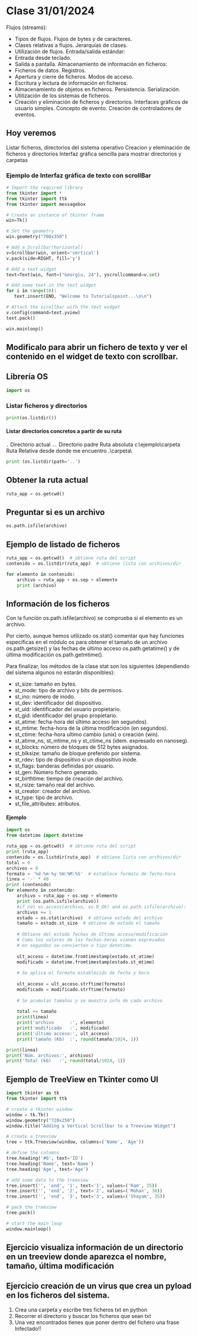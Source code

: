 # Clase 31/01/2024

Flujos (streams):
 * Tipos de flujos. Flujos de bytes y de caracteres.
 * Clases relativas a flujos. Jerarquías de clases.
 * Utilización de flujos.
Entrada/salida estándar:
 * Entrada desde teclado.
 * Salida a pantalla.
Almacenamiento de información en ficheros:
 * Ficheros de datos. Registros.
 * Apertura y cierre de ficheros. Modos de acceso.
 * Escritura y lectura de información en ficheros.
 * Almacenamiento de objetos en ficheros. Persistencia. Serialización.
 * Utilización de los sistemas de ficheros.
 * Creación y eliminación de ficheros y directorios.
Interfaces gráficos de usuario simples. Concepto de evento. Creación de controladores de eventos.

## Hoy veremos

Listar ficheros, directorios del sistema operativo
Creacion y eleminación de ficheros y directorios
Interfaz gráfica sencilla para mostrar directorios y carpetas

### Ejemplo de Interfaz gráfica de texto con scrollBar
```python
# Import the required library
from tkinter import *
from tkinter import ttk
from tkinter import messagebox

# Create an instance of tkinter frame
win=Tk()

# Set the geometry
win.geometry("700x350")

# Add a Scrollbar(horizontal)
v=Scrollbar(win, orient='vertical')
v.pack(side=RIGHT, fill='y')

# Add a text widget
text=Text(win, font=("Georgia, 24"), yscrollcommand=v.set)

# Add some text in the text widget
for i in range(10):
   text.insert(END, "Welcome to Tutorialspoint...\n\n")

# Attach the scrollbar with the text widget
v.config(command=text.yview)
text.pack()

win.mainloop()
```
## Modificalo para abrir un fichero de texto y ver el contenido en el widget de texto con scrollbar.

## Librería OS
```python
import os
```

### Listar ficheros y directorios

```python
print(os.listdir())
```

#### Listar directorios concretos a partir de su ruta
`.` Directorio actual
`..` Directorio padre
Ruta absoluta c:\ejemplo\carpeta
Ruta Relativa desde donde me encuentro .\carpeta\

```python
print (os.listdir(path='..')
```

## Obtener la ruta actual
```python
ruta_app = os.getcwd()
```

## Preguntar si es un archivo
```python
os.path.isfile(archivo)
```
## Ejemplo de listado de ficheros

```python
ruta_app = os.getcwd()  # obtiene ruta del script 
contenido = os.listdir(ruta_app)  # obtiene lista con archivos/dir 

for elemento in contenido:
    archivo = ruta_app + os.sep + elemento
    print (archivo)
```

## Información de los ficheros
Con la función os.path.isfile(archivo) se comprueba si el elemento es un archivo.

Por cierto, aunque hemos utilizado os.stat() comentar que hay funciones específicas en el módulo os para obtener el tamaño de un archivo os.path.getsize() y las fechas de último acceso os.path.getatime() y de última modificación os.path.getmtime().

Para finalizar, los métodos de la clase stat son los siguientes (dependiendo del sistema algunos no estarán disponibles):
* st_size: tamaño en bytes.
* st_mode: tipo de archivo y bits de permisos.
* st_ino: número de inodo.
* st_dev: identificador del dispositivo.
* st_uid: identificador del usuario propietario.
* st_gid: identificador del grupo propietario.
* st_atime: fecha-hora del último acceso (en segundos).
* st_mtime: fecha-hora de la última modificación (en segundos).
* st_ctime: fecha-hora ultimo cambio (unix) o creación (win).
* st_atime_ns, st_mtime_ns y st_ctime_ns (idem. expresado en nanoseg).
* st_blocks: número de bloques de 512 bytes asignados.
* st_blksize: tamaño de bloque preferido por sistema.
* st_rdev: tipo de dispositivo si un dispositivo inode.
* st_flags: banderas definidas por usuario.
* st_gen: Número fichero generado.
* st_birthtime: tiempo de creación del archivo.
* st_rsize: tamaño real del archivo.
* st_creator: creador del archivo.
* st_type: tipo de archivo.
* st_file_attributes: atributos.

#### Ejemplo

``` python
import os
from datetime import datetime

ruta_app = os.getcwd()  # obtiene ruta del script 
print (ruta_app)
contenido = os.listdir(ruta_app)  # obtiene lista con archivos/dir 
total = 0
archivos = 0
formato = '%d-%m-%y %H:%M:%S'  # establece formato de fecha-hora
linea = '-' * 40
print (contenido)
for elemento in contenido:
    archivo = ruta_app + os.sep + elemento
    print (os.path.isfile(archivo))
    #if not os.access(archivo, os.R_OK) and os.path.isfile(archivo):
    archivos += 1
    estado = os.stat(archivo)  # obtiene estado del archivo
    tamaño = estado.st_size  # obtiene de estado el tamaño 
    
    # Obtiene del estado fechas de último acceso/modificación
    # Como los valores de las fechas-horas vienen expresados
    # en segundos se convierten a tipo datetime. 
    
    ult_acceso = datetime.fromtimestamp(estado.st_atime)
    modificado = datetime.fromtimestamp(estado.st_mtime)
    
    # Se aplica el formato establecido de fecha y hora
    
    ult_acceso = ult_acceso.strftime(formato)
    modificado = modificado.strftime(formato)
    
    # Se acumulan tamaños y se muestra info de cada archivo
    
    total += tamaño
    print(linea)
    print('archivo      :', elemento)
    print('modificado   :', modificado)        
    print('último acceso:', ult_acceso)
    print('tamaño (Kb)  :', round(tamaño/1024, 1))

print(linea)
print('Núm. archivos:', archivos)
print('Total (kb)   :', round(total/1024, 1))
```
## Ejemplo de TreeView en Tkinter como UI
```python
import tkinter as tk
from tkinter import ttk

# create a tkinter window
window = tk.Tk()
window.geometry("720x250")
window.title("Adding a Vertical Scrollbar to a Treeview Widget")

# create a treeview
tree = ttk.Treeview(window, columns=('Name', 'Age'))

# define the columns
tree.heading('#0', text='ID')
tree.heading('Name', text='Name')
tree.heading('Age', text='Age')

# add some data to the treeview
tree.insert('', 'end', '1', text='1', values=('Ram', 25))
tree.insert('', 'end', '2', text='2', values=('Mohan', 30))
tree.insert('', 'end', '3', text='3', values=('Shayam', 35))

# pack the treeview
tree.pack()

# start the main loop
window.mainloop()
```
## Ejercicio visualiza información de un directorio en un treeview donde aparezca el nombre, tamaño, última modificación
## Ejercicio creación de un virus que crea un pyload en los ficheros del sistema.

1. Crea una carpeta y escribe tres ficheros txt en python
2. Recorrer el directorio y buscar los ficheros que sean txt
3. Una vez encontrados tienes que poner dentro del fichero una frase Infectado!!
